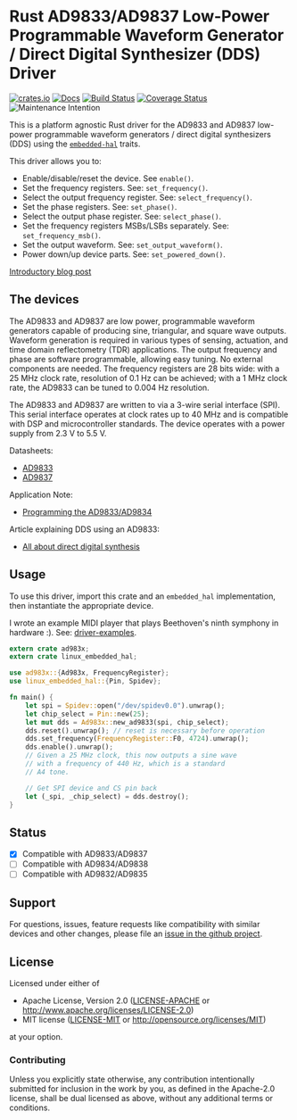 # Rust AD9833/AD9837 Low-Power Programmable Waveform Generator / Direct Digital Synthesizer (DDS) Driver

[![crates.io](https://img.shields.io/crates/v/ad983x.svg)](https://crates.io/crates/ad983x)
[![Docs](https://docs.rs/ad983x/badge.svg)](https://docs.rs/ad983x)
[![Build Status](https://travis-ci.org/eldruin/ad983x-rs.svg?branch=master)](https://travis-ci.org/eldruin/ad983x-rs)
[![Coverage Status](https://coveralls.io/repos/github/eldruin/ad983x-rs/badge.svg?branch=master)](https://coveralls.io/github/eldruin/ad983x-rs?branch=master)
![Maintenance Intention](https://img.shields.io/badge/maintenance-actively--developed-brightgreen.svg)

This is a platform agnostic Rust driver for the AD9833 and AD9837 low-power programmable waveform generators / direct digital synthesizers (DDS) using the [`embedded-hal`] traits.

This driver allows you to:
- Enable/disable/reset the device. See `enable()`.
- Set the frequency registers. See: `set_frequency()`.
- Select the output frequency register. See: `select_frequency()`.
- Set the phase registers. See: `set_phase()`.
- Select the output phase register. See: `select_phase()`.
- Set the frequency registers MSBs/LSBs separately. See: `set_frequency_msb()`.
- Set the output waveform. See: `set_output_waveform()`.
- Power down/up device parts. See: `set_powered_down()`.

[Introductory blog post](https://blog.eldruin.com/ad983x-waveform-generator-dds-driver-in-rust/)

## The devices

The AD9833 and AD9837 are low power, programmable waveform generators capable of producing sine, triangular, and square wave outputs. Waveform generation is required in various types of sensing, actuation, and time domain reflectometry (TDR) applications. The output frequency and phase are software programmable, allowing easy tuning. No external components are needed. The frequency registers are 28 bits wide: with a 25 MHz clock rate, resolution of 0.1 Hz can be achieved; with a 1 MHz clock rate, the AD9833 can be tuned to 0.004 Hz resolution.

The AD9833 and AD9837 are written to via a 3-wire serial interface (SPI). This serial interface operates at clock rates up to 40 MHz and is compatible with DSP and microcontroller standards. The device operates with a power supply from 2.3 V to 5.5 V.

Datasheets:
- [AD9833](https://www.analog.com/media/en/technical-documentation/data-sheets/ad9833.PDF)
- [AD9837](https://www.analog.com/media/en/technical-documentation/data-sheets/AD9837.PDF)

Application Note:
- [Programming the AD9833/AD9834](https://www.analog.com/media/en/technical-documentation/application-notes/AN-1070.pdf)

Article explaining DDS using an AD9833:
- [All about direct digital synthesis](https://www.analog.com/en/analog-dialogue/articles/all-about-direct-digital-synthesis.html)

## Usage

To use this driver, import this crate and an `embedded_hal` implementation,
then instantiate the appropriate device.

I wrote an example MIDI player that plays Beethoven's ninth symphony in hardware :). See: [driver-examples].

[driver-examples]: https://github.com/eldruin/driver-examples

```rust
extern crate ad983x;
extern crate linux_embedded_hal;

use ad983x::{Ad983x, FrequencyRegister};
use linux_embedded_hal::{Pin, Spidev};

fn main() {
    let spi = Spidev::open("/dev/spidev0.0").unwrap();
    let chip_select = Pin::new(25);
    let mut dds = Ad983x::new_ad9833(spi, chip_select);
    dds.reset().unwrap(); // reset is necessary before operation
    dds.set_frequency(FrequencyRegister::F0, 4724).unwrap();
    dds.enable().unwrap();
    // Given a 25 MHz clock, this now outputs a sine wave
    // with a frequency of 440 Hz, which is a standard
    // A4 tone.

    // Get SPI device and CS pin back
    let (_spi, _chip_select) = dds.destroy();
}
```

## Status

- [X] Compatible with AD9833/AD9837
- [ ] Compatible with AD9834/AD9838
- [ ] Compatible with AD9832/AD9835

## Support

For questions, issues, feature requests like compatibility with similar devices
and other changes, please file an
[issue in the github project](https://github.com/eldruin/ad983x-rs/issues).

## License

Licensed under either of

 * Apache License, Version 2.0 ([LICENSE-APACHE](LICENSE-APACHE) or
   http://www.apache.org/licenses/LICENSE-2.0)
 * MIT license ([LICENSE-MIT](LICENSE-MIT) or
   http://opensource.org/licenses/MIT)

at your option.

### Contributing

Unless you explicitly state otherwise, any contribution intentionally submitted
for inclusion in the work by you, as defined in the Apache-2.0 license, shall
be dual licensed as above, without any additional terms or conditions.

[`embedded-hal`]: https://github.com/rust-embedded/embedded-hal
